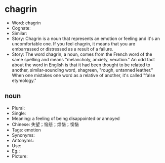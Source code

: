 # chagrin

- Word: chagrin
- Cognate: 
- Similar: 
- Story: Chagrin is a noun that represents an emotion or feeling and it's an uncomfortable one. If you feel chagrin, it means that you are embarrassed or distressed as a result of a failure.
- Story: The word chagrin, a noun, comes from the French word of the same spelling and means "melancholy, anxiety, vexation." An odd fact about the word in English is that it had been thought to be related to another, similar-sounding word, shagreen, "rough, untanned leather." When one mistakes one word as a relative of another, it's called "false etymology."

## noun

- Plural: 
- Single: 
- Meaning: a feeling of being disappointed or annoyed
- Chinese: 失望；恼怒；烦恼；懊恼
- Tags: emotion
- Synonyms: 
- Antonyms: 
- Use: 
- Eg.: 
- Picture: 

